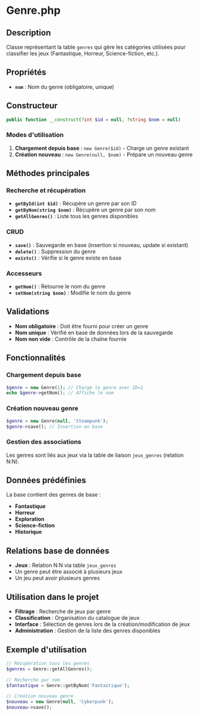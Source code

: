 # Genre.php

## Description
Classe représentant la table `genres` qui gère les catégories utilisées pour classifier les jeux (Fantastique, Horreur, Science-fiction, etc.).

## Propriétés
- **`nom`** : Nom du genre (obligatoire, unique)

## Constructeur
```php
public function __construct(?int $id = null, ?string $nom = null)
```

### Modes d'utilisation
1. **Chargement depuis base** : `new Genre($id)` - Charge un genre existant
2. **Création nouveau** : `new Genre(null, $nom)` - Prépare un nouveau genre

## Méthodes principales

### Recherche et récupération
- **`getById(int $id)`** : Récupère un genre par son ID
- **`getByNom(string $nom)`** : Récupère un genre par son nom
- **`getAllGenres()`** : Liste tous les genres disponibles

### CRUD
- **`save()`** : Sauvegarde en base (insertion si nouveau, update si existant)
- **`delete()`** : Suppression du genre
- **`exists()`** : Vérifie si le genre existe en base

### Accesseurs
- **`getNom()`** : Retourne le nom du genre
- **`setNom(string $nom)`** : Modifie le nom du genre

## Validations
- **Nom obligatoire** : Doit être fourni pour créer un genre
- **Nom unique** : Vérifié en base de données lors de la sauvegarde
- **Nom non vide** : Contrôle de la chaîne fournie

## Fonctionnalités

### Chargement depuis base
```php
$genre = new Genre(1); // Charge le genre avec ID=1
echo $genre->getNom(); // Affiche le nom
```

### Création nouveau genre
```php
$genre = new Genre(null, 'Steampunk');
$genre->save(); // Insertion en base
```

### Gestion des associations
Les genres sont liés aux jeux via la table de liaison `jeux_genres` (relation N:N).

## Données prédéfinies
La base contient des genres de base :
- **Fantastique**
- **Horreur** 
- **Exploration**
- **Science-fiction**
- **Historique**

## Relations base de données
- **Jeux** : Relation N:N via table `jeux_genres`
- Un genre peut être associé à plusieurs jeux
- Un jeu peut avoir plusieurs genres

## Utilisation dans le projet
- **Filtrage** : Recherche de jeux par genre
- **Classification** : Organisation du catalogue de jeux
- **Interface** : Sélection de genres lors de la création/modification de jeux
- **Administration** : Gestion de la liste des genres disponibles

## Exemple d'utilisation
```php
// Récupération tous les genres
$genres = Genre::getAllGenres();

// Recherche par nom
$fantastique = Genre::getByNom('Fantastique');

// Création nouveau genre
$nouveau = new Genre(null, 'Cyberpunk');
$nouveau->save();
```
